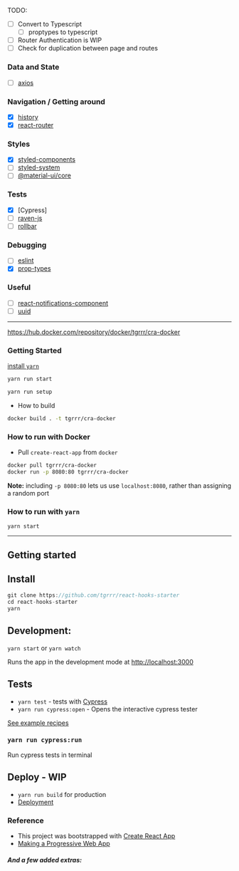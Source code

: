 TODO:
- [ ] Convert to Typescript
    - [ ] proptypes to typescript

- [ ] Router Authentication is WIP
- [ ] Check for duplication between page and routes

### Data and State

- [ ] [axios]

### Navigation / Getting around

- [x] [history]
- [x] [react-router]

### Styles

- [x] [styled-components]
- [ ] [styled-system]
- [ ] [@material-ui/core]

### Tests

- [x] [Cypress]
- [ ] [raven-js]
- [ ] [rollbar]

### Debugging

- [ ] [eslint]
- [x] [prop-types]

### Useful

- [ ] [react-notifications-component]
- [ ] [uuid]

---

https://hub.docker.com/repository/docker/tgrrr/cra-docker

### Getting Started

[install `yarn`](https://yarnpkg.com/lang/en/docs/install)

```bash
yarn run start
```

```bash
yarn run setup
```

<!-- docker container ls -a -->
<!-- docker container rm tgrrr/cra-docker -->

- How to build

```bash
docker build . -t tgrrr/cra-docker
```

### How to run with Docker

- Pull `create-react-app` from `docker`

```bash
docker pull tgrrr/cra-docker
docker run -p 8080:80 tgrrr/cra-docker
```

**Note:** including `-p 8080:80` lets us use `localhost:8080`, rather than assigning a random port

### How to run with `yarn`

```
yarn start
```

---


## Getting started

## Install

```js
git clone https://github.com/tgrrr/react-hooks-starter
cd react-hooks-starter
yarn
```

## Development:

`yarn start` or `yarn watch`

Runs the app in the development mode at
[http://localhost:3000](http://localhost:3000)

## Tests

- `yarn test` - tests with [Cypress](http://Cypress.io)
- `yarn run cypress:open` - Opens the interactive cypress tester

[See example recipes](https://github.com/cypress-io/cypress-example-recipes)

### `yarn run cypress:run`

Run cypress tests in terminal

## Deploy - WIP

- `yarn run build` for production
- [Deployment](https://facebook.github.io/create-react-app/docs/deployment)

### Reference

- This project was bootstrapped with [Create React App](https://github.com/facebook/create-react-app)
- [Making a Progressive Web App](https://facebook.github.io/create-react-app/docs/making-a-progressive-web-app)

##### And a few added extras:

[axios]: https://www.npmjs.com/package/axios
[react-hooks-global-state]: https://www.npmjs.com/package/react-hooks-global-state

[history]: https://www.npmjs.com/package/history
[react-router]: https://www.npmjs.com/package/react-router

[@material-ui/core]: https://www.npmjs.com/package/@material-ui/core
[styled-components]: https://www.npmjs.com/package/styled-components
[styled-system]: https://www.npmjs.com/package/styled-system

[raven-js]: https://www.npmjs.com/package/raven-js
[rollbar]: https://www.npmjs.com/package/rollbar

[eslint]: https://www.npmjs.com/package/eslint
[prop-types]: https://www.npmjs.com/package/prop-types
[react-fix-it]: https://www.npmjs.com/package/react-fix-it
[why-did-you-update]: https://www.npmjs.com/package/why-did-you-update

[react-notifications-component]: https://www.npmjs.com/package/react-notifications-component
[uuid]: https://www.npmjs.com/package/uuid
